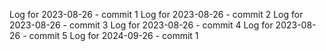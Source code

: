 Log for 2023-08-26 - commit 1
Log for 2023-08-26 - commit 2
Log for 2023-08-26 - commit 3
Log for 2023-08-26 - commit 4
Log for 2023-08-26 - commit 5
Log for 2024-09-26 - commit 1
